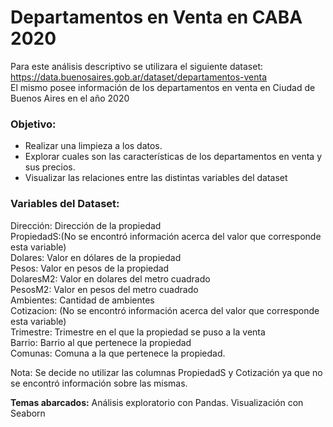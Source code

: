 # Departamentos en Venta en CABA 2020

Para este análisis descriptivo se utilizara el siguiente dataset: https://data.buenosaires.gob.ar/dataset/departamentos-venta<br>
El mismo posee información de los departamentos en venta en Ciudad de Buenos Aires en el año 2020

### **Objetivo**:
- Realizar una limpieza a los datos.
- Explorar cuales son las características de los departamentos en venta y sus precios.
- Visualizar las relaciones entre las distintas variables del dataset

### **Variables del Dataset:**
 Dirección: Dirección de la propiedad<br>
 PropiedadS:(No se encontró información acerca del valor que corresponde esta variable) <br>
 Dolares: Valor en dólares de la propiedad<br>
 Pesos: Valor en pesos de la propiedad<br>
 DolaresM2: Valor en dolares del metro cuadrado<br>
 PesosM2: Valor en pesos del metro cuadrado<br>
 Ambientes: Cantidad de ambientes<br>
 Cotizacion: (No se encontró información acerca del valor que corresponde esta variable)<br>
 Trimestre: Trimestre en el que la propiedad se puso a la venta<br>
 Barrio: Barrio al que pertenece la propiedad<br>
 Comunas: Comuna a la que pertenece la propiedad.
<br>

  Nota: Se decide no utilizar las columnas PropiedadS y Cotización ya que no se encontró información sobre las mismas.

**Temas abarcados:** Análisis exploratorio con Pandas. Visualización con Seaborn

